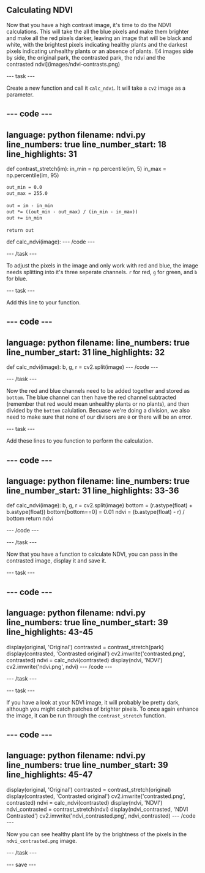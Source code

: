 ## Calculating NDVI

<div style="display: flex; flex-wrap: wrap">
<div style="flex-basis: 200px; flex-grow: 1; margin-right: 15px;">
Now that you have a high contrast image, it's time to do the NDVI calculations. This will take the all the blue pixels and make them brighter and make all the red pixels darker, leaving an image that will be black and white, with the brightest pixels indicating healthy plants and the darkest pixels indicating unhealthy plants or an absence of plants.
![4 images side by side, the original park, the contrasted park, the ndvi and the contrasted ndvi](images/ndvi-contrasts.png)
</div>
</div>

--- task ---

Create a new function and call it `calc_ndvi`. It will take a `cv2` image as a parameter.

--- code ---
---
language: python
filename: ndvi.py
line_numbers: true
line_number_start: 18
line_highlights: 31
---
def contrast_stretch(im):
    in_min = np.percentile(im, 5)
    in_max = np.percentile(im, 95)
    
    out_min = 0.0
    out_max = 255.0
    
    out = im - in_min
    out *= ((out_min - out_max) / (in_min - in_max))
    out += in_min
    
    return out


def calc_ndvi(image):
--- /code ---

--- /task ---

To adjust the pixels in the image and only work with red and blue, the image needs splitting into it's three seperate channels. `r` for red, `g` for green, and `b` for blue.

--- task ---

Add this line to your function.

--- code ---
---
language: python
filename: 
line_numbers: true
line_number_start: 31
line_highlights: 32
---
def calc_ndvi(image):
    b, g, r = cv2.split(image)
--- /code ---

--- /task ---

Now the red and blue channels need to be added together and stored as `bottom`. The blue channel can then have the red channel subtracted (remember that red would mean unhealthy plants or no plants), and then divided by the `bottom` calulation. Becuase we're doing a division, we also need to make sure that none of our divisors are `0` or there will be an error.

--- task ---

Add these lines to you function to perform the calculation.

--- code ---
---
language: python
filename: 
line_numbers: true
line_number_start: 31
line_highlights: 33-36
---
def calc_ndvi(image):
    b, g, r = cv2.split(image)
    bottom = (r.astype(float) + b.astype(float))
    bottom[bottom==0] = 0.01
    ndvi = (b.astype(float) - r) / bottom
    return ndvi


--- /code ---

--- /task ---

Now that you have a function to calculate NDVI, you can pass in the contrasted image, display it and save it.

--- task ---

--- code ---
---
language: python
filename: ndvi.py
line_numbers: true
line_number_start: 39
line_highlights: 43-45
---
display(original, 'Original')
contrasted = contrast_stretch(park)
display(contrasted, 'Contrasted original')
cv2.imwrite('contrasted.png', contrasted)
ndvi = calc_ndvi(contrasted)
display(ndvi, 'NDVI')
cv2.imwrite('ndvi.png', ndvi)
--- /code ---

--- /task ---

--- task ---

If you  have a look at your NDVI image, it will probably be pretty dark, although you might catch patches of brighter pixels. To once again enhance the image, it can be run through the `contrast_stretch` function.

--- code ---
---
language: python
filename: ndvi.py
line_numbers: true
line_number_start: 39
line_highlights: 45-47
---
display(original, 'Original')
contrasted = contrast_stretch(original)
display(contrasted, 'Contrasted original')
cv2.imwrite('contrasted.png', contrasted)
ndvi = calc_ndvi(contrasted)
display(ndvi, 'NDVI')
ndvi_contrasted = contrast_stretch(ndvi)
display(ndvi_contrasted, 'NDVI Contrasted')
cv2.imwrite('ndvi_contrasted.png', ndvi_contrasted)
--- /code ---

Now you can see healthy plant life by the brightness of the pixels in the `ndvi_contrasted.png` image.

--- /task ---

--- save ---